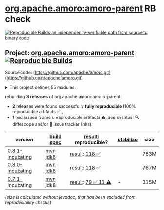 [org.apache.amoro:amoro-parent](https://central.sonatype.com/artifact/org.apache.amoro/amoro-parent/versions) RB check
=======

[![Reproducible Builds](https://reproducible-builds.org/images/logos/rb.svg) an independently-verifiable path from source to binary code](https://reproducible-builds.org/)

## Project: [org.apache.amoro:amoro-parent](https://central.sonatype.com/artifact/org.apache.amoro/amoro-parent/versions) [![Reproducible Builds](https://img.shields.io/endpoint?url=https://raw.githubusercontent.com/jvm-repo-rebuild/reproducible-central/master/content/org/apache/amoro/badge.json)](https://github.com/jvm-repo-rebuild/reproducible-central/blob/master/content/org/apache/amoro/README.md)

Source code: [https://github.com/apache/amoro.git](https://github.com/apache/amoro.git)

<details><summary>This project defines 55 modules:</summary>

* [org.apache.amoro:amoro-ams](https://central.sonatype.com/artifact/org.apache.amoro/amoro-ams/overview)
* [org.apache.amoro:amoro-ams-api](https://central.sonatype.com/artifact/org.apache.amoro/amoro-ams-api/overview)
* [org.apache.amoro:amoro-ams-metrics](https://central.sonatype.com/artifact/org.apache.amoro/amoro-ams-metrics/overview)
* [org.apache.amoro:amoro-ams-optimizer](https://central.sonatype.com/artifact/org.apache.amoro/amoro-ams-optimizer/overview)
* [org.apache.amoro:amoro-common](https://central.sonatype.com/artifact/org.apache.amoro/amoro-common/overview)
* [org.apache.amoro:amoro-core](https://central.sonatype.com/artifact/org.apache.amoro/amoro-core/overview)
* [org.apache.amoro:amoro-format-hudi](https://central.sonatype.com/artifact/org.apache.amoro/amoro-format-hudi/overview)
* [org.apache.amoro:amoro-format-iceberg](https://central.sonatype.com/artifact/org.apache.amoro/amoro-format-iceberg/overview)
* [org.apache.amoro:amoro-format-mixed](https://central.sonatype.com/artifact/org.apache.amoro/amoro-format-mixed/overview)
* [org.apache.amoro:amoro-format-mixed-flink-1.15](https://central.sonatype.com/artifact/org.apache.amoro/amoro-format-mixed-flink-1.15/overview)
* [org.apache.amoro:amoro-format-mixed-flink-1.16](https://central.sonatype.com/artifact/org.apache.amoro/amoro-format-mixed-flink-1.16/overview)
* [org.apache.amoro:amoro-format-mixed-flink-1.17](https://central.sonatype.com/artifact/org.apache.amoro/amoro-format-mixed-flink-1.17/overview)
* [org.apache.amoro:amoro-format-mixed-flink-common-format](https://central.sonatype.com/artifact/org.apache.amoro/amoro-format-mixed-flink-common-format/overview)
* [org.apache.amoro:amoro-format-mixed-flink-common-iceberg-bridge](https://central.sonatype.com/artifact/org.apache.amoro/amoro-format-mixed-flink-common-iceberg-bridge/overview)
* [org.apache.amoro:amoro-format-mixed-flink-runtime-1.15](https://central.sonatype.com/artifact/org.apache.amoro/amoro-format-mixed-flink-runtime-1.15/overview)
* [org.apache.amoro:amoro-format-mixed-flink-runtime-1.16](https://central.sonatype.com/artifact/org.apache.amoro/amoro-format-mixed-flink-runtime-1.16/overview)
* [org.apache.amoro:amoro-format-mixed-flink-runtime-1.17](https://central.sonatype.com/artifact/org.apache.amoro/amoro-format-mixed-flink-runtime-1.17/overview)
* [org.apache.amoro:amoro-format-mixed-spark-3-common](https://central.sonatype.com/artifact/org.apache.amoro/amoro-format-mixed-spark-3-common/overview)
* [org.apache.amoro:amoro-format-mixed-spark-3.2](https://central.sonatype.com/artifact/org.apache.amoro/amoro-format-mixed-spark-3.2/overview)
* [org.apache.amoro:amoro-format-mixed-spark-3.3](https://central.sonatype.com/artifact/org.apache.amoro/amoro-format-mixed-spark-3.3/overview)
* [org.apache.amoro:amoro-format-mixed-spark-3.5](https://central.sonatype.com/artifact/org.apache.amoro/amoro-format-mixed-spark-3.5/overview)
* [org.apache.amoro:amoro-format-mixed-spark-runtime-3.2](https://central.sonatype.com/artifact/org.apache.amoro/amoro-format-mixed-spark-runtime-3.2/overview)
* [org.apache.amoro:amoro-format-mixed-spark-runtime-3.3](https://central.sonatype.com/artifact/org.apache.amoro/amoro-format-mixed-spark-runtime-3.3/overview)
* [org.apache.amoro:amoro-format-mixed-spark-runtime-3.5](https://central.sonatype.com/artifact/org.apache.amoro/amoro-format-mixed-spark-runtime-3.5/overview)
* [org.apache.amoro:amoro-format-paimon](https://central.sonatype.com/artifact/org.apache.amoro/amoro-format-paimon/overview)
* [org.apache.amoro:amoro-metrics](https://central.sonatype.com/artifact/org.apache.amoro/amoro-metrics/overview)
* [org.apache.amoro:amoro-metrics-prometheus](https://central.sonatype.com/artifact/org.apache.amoro/amoro-metrics-prometheus/overview)
* [org.apache.amoro:amoro-mixed-flink](https://central.sonatype.com/artifact/org.apache.amoro/amoro-mixed-flink/overview)
* [org.apache.amoro:amoro-mixed-flink-common](https://central.sonatype.com/artifact/org.apache.amoro/amoro-mixed-flink-common/overview)
* [org.apache.amoro:amoro-mixed-format](https://central.sonatype.com/artifact/org.apache.amoro/amoro-mixed-format/overview)
* [org.apache.amoro:amoro-mixed-format-flink](https://central.sonatype.com/artifact/org.apache.amoro/amoro-mixed-format-flink/overview)
* [org.apache.amoro:amoro-mixed-format-flink-1.15](https://central.sonatype.com/artifact/org.apache.amoro/amoro-mixed-format-flink-1.15/overview)
* [org.apache.amoro:amoro-mixed-format-flink-1.16](https://central.sonatype.com/artifact/org.apache.amoro/amoro-mixed-format-flink-1.16/overview)
* [org.apache.amoro:amoro-mixed-format-flink-1.17](https://central.sonatype.com/artifact/org.apache.amoro/amoro-mixed-format-flink-1.17/overview)
* [org.apache.amoro:amoro-mixed-format-flink-common](https://central.sonatype.com/artifact/org.apache.amoro/amoro-mixed-format-flink-common/overview)
* [org.apache.amoro:amoro-mixed-format-flink-common-format](https://central.sonatype.com/artifact/org.apache.amoro/amoro-mixed-format-flink-common-format/overview)
* [org.apache.amoro:amoro-mixed-format-flink-common-iceberg-bridge](https://central.sonatype.com/artifact/org.apache.amoro/amoro-mixed-format-flink-common-iceberg-bridge/overview)
* [org.apache.amoro:amoro-mixed-format-flink-runtime-1.15](https://central.sonatype.com/artifact/org.apache.amoro/amoro-mixed-format-flink-runtime-1.15/overview)
* [org.apache.amoro:amoro-mixed-format-flink-runtime-1.16](https://central.sonatype.com/artifact/org.apache.amoro/amoro-mixed-format-flink-runtime-1.16/overview)
* [org.apache.amoro:amoro-mixed-format-flink-runtime-1.17](https://central.sonatype.com/artifact/org.apache.amoro/amoro-mixed-format-flink-runtime-1.17/overview)
* [org.apache.amoro:amoro-mixed-format-hive](https://central.sonatype.com/artifact/org.apache.amoro/amoro-mixed-format-hive/overview)
* [org.apache.amoro:amoro-mixed-format-spark](https://central.sonatype.com/artifact/org.apache.amoro/amoro-mixed-format-spark/overview)
* [org.apache.amoro:amoro-mixed-format-spark-3-common](https://central.sonatype.com/artifact/org.apache.amoro/amoro-mixed-format-spark-3-common/overview)
* [org.apache.amoro:amoro-mixed-format-spark-3.2](https://central.sonatype.com/artifact/org.apache.amoro/amoro-mixed-format-spark-3.2/overview)
* [org.apache.amoro:amoro-mixed-format-spark-3.3](https://central.sonatype.com/artifact/org.apache.amoro/amoro-mixed-format-spark-3.3/overview)
* [org.apache.amoro:amoro-mixed-format-spark-runtime-3.2](https://central.sonatype.com/artifact/org.apache.amoro/amoro-mixed-format-spark-runtime-3.2/overview)
* [org.apache.amoro:amoro-mixed-format-spark-runtime-3.3](https://central.sonatype.com/artifact/org.apache.amoro/amoro-mixed-format-spark-runtime-3.3/overview)
* [org.apache.amoro:amoro-mixed-hive](https://central.sonatype.com/artifact/org.apache.amoro/amoro-mixed-hive/overview)
* [org.apache.amoro:amoro-mixed-spark](https://central.sonatype.com/artifact/org.apache.amoro/amoro-mixed-spark/overview)
* [org.apache.amoro:amoro-optimizer](https://central.sonatype.com/artifact/org.apache.amoro/amoro-optimizer/overview)
* [org.apache.amoro:amoro-optimizer-common](https://central.sonatype.com/artifact/org.apache.amoro/amoro-optimizer-common/overview)
* [org.apache.amoro:amoro-optimizer-flink](https://central.sonatype.com/artifact/org.apache.amoro/amoro-optimizer-flink/overview)
* [org.apache.amoro:amoro-optimizer-spark](https://central.sonatype.com/artifact/org.apache.amoro/amoro-optimizer-spark/overview)
* [org.apache.amoro:amoro-optimizer-standalone](https://central.sonatype.com/artifact/org.apache.amoro/amoro-optimizer-standalone/overview)
* [org.apache.amoro:amoro-parent](https://central.sonatype.com/artifact/org.apache.amoro/amoro-parent/overview)
</details>

rebuilding **3 releases** of org.apache.amoro:amoro-parent:
- **2** releases were found successfully **fully reproducible** (100% reproducible artifacts :white_check_mark:),
- 1 had issues (some unreproducible artifacts :warning:, see eventual :mag: diffoscope and/or :memo: issue tracker links):

| version | [build spec](/BUILDSPEC.md) | [result](https://reproducible-builds.org/docs/jvm/): reproducible? | [stabilize](https://github.com/google/oss-rebuild/blob/main/cmd/stabilize/README.md) | size |
| -- | --------- | ------ | ------ | -- |
| [0.8.1-incubating](https://central.sonatype.com/artifact/org.apache.amoro/amoro-parent/0.8.1-incubating/pom) | [mvn jdk8](amoro-0.8.1-incubating.buildspec) | [result](amoro-parent-0.8.1-incubating.buildinfo): [118 :white_check_mark: ](amoro-parent-0.8.1-incubating.buildcompare) | | 783M |
| [0.8.0-incubating](https://central.sonatype.com/artifact/org.apache.amoro/amoro-parent/0.8.0-incubating/pom) | [mvn jdk8](amoro-0.8.0-incubating.buildspec) | [result](amoro-parent-0.8.0-incubating.buildinfo): [118 :white_check_mark: ](amoro-parent-0.8.0-incubating.buildcompare) | | 767M |
| [0.7.1-incubating](https://central.sonatype.com/artifact/org.apache.amoro/amoro-parent/0.7.1-incubating/pom) | [mvn jdk8](amoro-0.7.1-incubating.buildspec) | [result](amoro-parent-0.7.1-incubating.buildinfo): [79 :white_check_mark:  11 :warning:](amoro-parent-0.7.1-incubating.buildcompare) | - | 315M |

<i>(size is calculated without javadoc, that has been excluded from reproducibility checks)</i>
